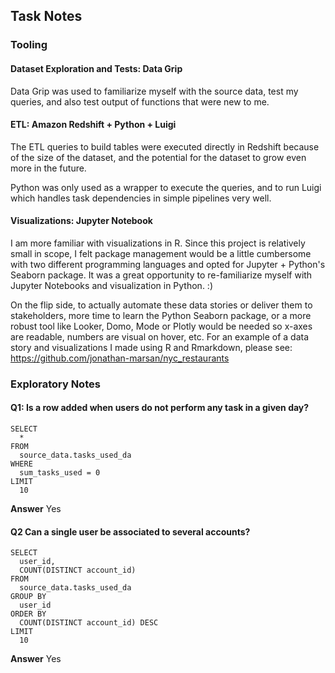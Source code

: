 ## Task Notes

### Tooling


#### Dataset Exploration and Tests: Data Grip
Data Grip was used to familiarize myself with the source data, test my queries, and also test output of functions that were new to me.

#### ETL: Amazon Redshift + Python + Luigi
The ETL queries to build tables were executed directly in Redshift because of the size of the dataset, and the potential for the dataset to grow even more in the future.

Python was only used as a wrapper to execute the queries, and to run Luigi which handles task dependencies in simple pipelines very well.

#### Visualizations: Jupyter Notebook
I am more familiar with visualizations in R. Since this project is relatively small in scope, I felt package management would be a little cumbersome with two different programming languages and opted for Jupyter + Python's Seaborn package. It was a great opportunity to re-familiarize myself with Jupyter Notebooks and visualization in Python. :)

On the flip side, to actually automate these data stories or deliver them to stakeholders, more time to learn the Python Seaborn package, or a more robust tool like Looker, Domo, Mode or Plotly would be needed so x-axes are readable, numbers are visual on hover, etc. For an example of a data story and visualizations I made using R and Rmarkdown, please see: https://github.com/jonathan-marsan/nyc_restaurants


### Exploratory Notes

#### Q1: Is a row added when users do not perform any task in a given day?

```
SELECT
  *
FROM
  source_data.tasks_used_da
WHERE
  sum_tasks_used = 0
LIMIT
  10
```
**Answer** Yes

#### Q2 Can a single user be associated to several accounts?

```
SELECT
  user_id,
  COUNT(DISTINCT account_id)
FROM
  source_data.tasks_used_da
GROUP BY
  user_id
ORDER BY
  COUNT(DISTINCT account_id) DESC
LIMIT
  10
```
**Answer** Yes
